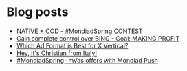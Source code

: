 # Blog posts
<!-- BLOG-POST-LIST:START -->
- [NATIVE + COD - #MondiadSpring CONTEST](https://afflift.com/f/threads/native-cod-mondiadspring-contest.10562/)
- [Gain complete control over BING - Goal: MAKING PROFIT](https://afflift.com/f/threads/gain-complete-control-over-bing-goal-making-profit.10586/)
- [Which Ad Format is Best for X Vertical?](https://afflift.com/f/threads/which-ad-format-is-best-for-x-vertical.10585/)
- [Hey, it&#39;s Christian from Italy!](https://afflift.com/f/threads/hey-its-christian-from-italy.10588/)
- [#MondiadSpring- mVas offers with Mondiad Push](https://afflift.com/f/threads/mondiadspring-mvas-offers-with-mondiad-push.10480/)
<!-- BLOG-POST-LIST:END -->
